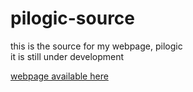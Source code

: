 # pilogic-source
this is the source for my webpage, pilogic  
it is still under development  
  
[webpage available here](pi.logicandproportion.com)
